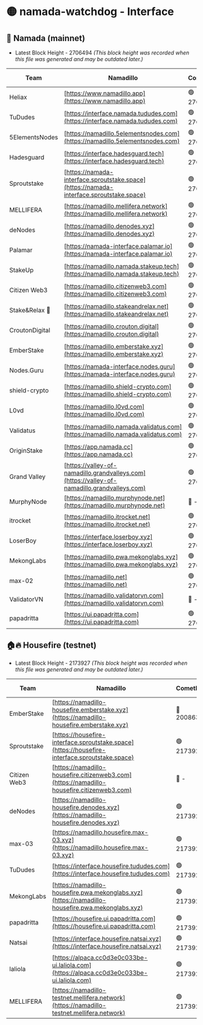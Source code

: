 # 🟡 namada-watchdog - Interface

## 🚀 Namada (mainnet)
- Latest Block Height - 2706494 *(This block height was recorded when this file was generated and may be outdated later.)*

| Team | Namadillo | CometBFT | Indexer | MASP Indexer |
|-|-|-|-|-|
| Heliax | [https://www.namadillo.app](https://www.namadillo.app) | 🟢 2706472 | 🟢 2706472 | 🟢 2706472 |
| TuDudes | [https://interface.namada.tududes.com](https://interface.namada.tududes.com) | 🟢 2706472 | 🟢 2706472 | 🟢 2706472 |
| 5ElementsNodes | [https://namadillo.5elementsnodes.com](https://namadillo.5elementsnodes.com) | 🟢 2706473 | 🟢 2706472 | 🟢 2706473 |
| Hadesguard | [https://interface.hadesguard.tech](https://interface.hadesguard.tech) | 🟢 2706473 | 🟢 2706473 | 🟢 2706473 |
| Sproutstake | [https://namada-interface.sproutstake.space](https://namada-interface.sproutstake.space) | 🟢 2706474 | 🟢 2706474 | 🟢 2706474 |
| MELLIFERA | [https://namadillo.mellifera.network](https://namadillo.mellifera.network) | 🟢 2706475 | 🟢 2706475 | 🟢 2706475 |
| deNodes | [https://namadillo.denodes.xyz](https://namadillo.denodes.xyz) | 🟢 2706476 | 🟢 2706476 | 🟢 2706476 |
| Palamar | [https://namada-interface.palamar.io](https://namada-interface.palamar.io) | 🟢 2706477 | 🟢 2706477 | 🟢 2706477 |
| StakeUp | [https://namadillo.namada.stakeup.tech](https://namadillo.namada.stakeup.tech) | 🟢 2706478 | 🟢 2706478 | 🟢 2706477 |
| Citizen Web3 | [https://namadillo.citizenweb3.com](https://namadillo.citizenweb3.com) | 🟢 2706479 | 🟢 2706478 | 🟢 2706478 |
| Stake&Relax 🦥 | [https://namadillo.stakeandrelax.net](https://namadillo.stakeandrelax.net) | 🟢 2706479 | 🟢 2706479 | 🟢 2706479 |
| CroutonDigital | [https://namadillo.crouton.digital](https://namadillo.crouton.digital) | 🟢 2706480 | 🟢 2706480 | 🟢 2706480 |
| EmberStake | [https://namadillo.emberstake.xyz](https://namadillo.emberstake.xyz) | 🟢 2706481 | 🟢 2706481 | 🟢 2706480 |
| Nodes.Guru | [https://namada-interface.nodes.guru](https://namada-interface.nodes.guru) | 🟢 2706481 | 🟢 2706481 | 🟢 2706481 |
| shield-crypto | [https://namadillo.shield-crypto.com](https://namadillo.shield-crypto.com) | 🟢 2706428 | 🟡 2706358 | 🟢 2706428 |
| L0vd | [https://namadillo.l0vd.com](https://namadillo.l0vd.com) | 🟢 2706483 | 🟢 2706483 | 🟢 2706483 |
| Validatus | [https://namadillo.namada.validatus.com](https://namadillo.namada.validatus.com) | 🟢 2706484 | 🟢 2706484 | 🟢 2706484 |
| OriginStake | [https://app.namada.cc](https://app.namada.cc) | 🟢 2706485 | 🟢 2706485 | 🟢 2706485 |
| Grand Valley | [https://valley-of-namadillo.grandvalleys.com](https://valley-of-namadillo.grandvalleys.com) | 🟢 2706486 | 🟢 2706485 | 🟢 2706486 |
| MurphyNode | [https://namadillo.murphynode.net](https://namadillo.murphynode.net) | 🔴 - | 🔴 - | 🔴 - |
| itrocket | [https://namadillo.itrocket.net](https://namadillo.itrocket.net) | 🟢 2706489 | 🟢 2706489 | 🟢 2706489 |
| LoserBoy | [https://interface.loserboy.xyz](https://interface.loserboy.xyz) | 🟢 2706489 | 🟢 2706489 | 🟢 2706489 |
| MekongLabs | [https://namadillo.pwa.mekonglabs.xyz](https://namadillo.pwa.mekonglabs.xyz) | 🟢 2706490 | 🟢 2706490 | 🟢 2706490 |
| max-02 | [https://namadillo.net](https://namadillo.net) | 🟢 2706491 | 🟢 2706491 | 🟢 2706491 |
| ValidatorVN | [https://namadillo.validatorvn.com](https://namadillo.validatorvn.com) | 🔴 - | 🔴 - | 🔴 - |
| papadritta | [https://ui.papadritta.com](https://ui.papadritta.com) | 🟢 2706494 | 🟢 2706493 | 🔴 - |

## 🏠🔥 Housefire (testnet)
- Latest Block Height - 2173927 *(This block height was recorded when this file was generated and may be outdated later.)*

| Team | Namadillo | CometBFT | Indexer | MASP Indexer |
|-|-|-|-|-|
| EmberStake | [https://namadillo-housefire.emberstake.xyz](https://namadillo-housefire.emberstake.xyz) | 🔴 2008636 | 🔴 - | 🔴 - |
| Sproutstake | [https://housefire-interface.sproutstake.space](https://housefire-interface.sproutstake.space) | 🟢 2173920 | 🟢 2173920 | 🟢 2173920 |
| Citizen Web3 | [https://namadillo-housefire.citizenweb3.com](https://namadillo-housefire.citizenweb3.com) | 🔴 - | 🟢 2173922 | 🟢 2173921 |
| deNodes | [https://namadillo-housefire.denodes.xyz](https://namadillo-housefire.denodes.xyz) | 🟢 2173922 | 🟢 2173922 | 🟢 2173922 |
| max-03 | [https://namadillo.housefire.max-03.xyz](https://namadillo.housefire.max-03.xyz) | 🟢 2173923 | 🔴 2167206 | 🟢 2173923 |
| TuDudes | [https://interface.housefire.tududes.com](https://interface.housefire.tududes.com) | 🟢 2173924 | 🟢 2173924 | 🟢 2173924 |
| MekongLabs | [https://namadillo-housefire.pwa.mekonglabs.xyz](https://namadillo-housefire.pwa.mekonglabs.xyz) | 🟢 2173924 | 🟢 2173924 | 🟢 2173924 |
| papadritta | [https://housefire.ui.papadritta.com](https://housefire.ui.papadritta.com) | 🟢 2173925 | 🟢 2173924 | 🟢 2173925 |
| Natsai | [https://interface.housefire.natsai.xyz](https://interface.housefire.natsai.xyz) | 🟢 2173925 | 🟢 2173925 | 🟢 2173925 |
| laliola | [https://alpaca.cc0d3e0c033be-ui.laliola.com](https://alpaca.cc0d3e0c033be-ui.laliola.com) | 🟢 2173926 | 🟢 2173926 | 🟢 2173926 |
| MELLIFERA | [https://namadillo-testnet.mellifera.network](https://namadillo-testnet.mellifera.network) | 🟢 2173927 | 🟢 2173926 | 🟢 2173927 |

